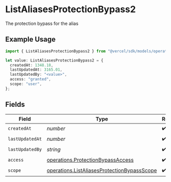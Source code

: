 # ListAliasesProtectionBypass2

The protection bypass for the alias

## Example Usage

```typescript
import { ListAliasesProtectionBypass2 } from "@vercel/sdk/models/operations";

let value: ListAliasesProtectionBypass2 = {
  createdAt: 1348.18,
  lastUpdatedAt: 3165.01,
  lastUpdatedBy: "<value>",
  access: "granted",
  scope: "user",
};
```

## Fields

| Field                                                                                                      | Type                                                                                                       | Required                                                                                                   | Description                                                                                                |
| ---------------------------------------------------------------------------------------------------------- | ---------------------------------------------------------------------------------------------------------- | ---------------------------------------------------------------------------------------------------------- | ---------------------------------------------------------------------------------------------------------- |
| `createdAt`                                                                                                | *number*                                                                                                   | :heavy_check_mark:                                                                                         | N/A                                                                                                        |
| `lastUpdatedAt`                                                                                            | *number*                                                                                                   | :heavy_check_mark:                                                                                         | N/A                                                                                                        |
| `lastUpdatedBy`                                                                                            | *string*                                                                                                   | :heavy_check_mark:                                                                                         | N/A                                                                                                        |
| `access`                                                                                                   | [operations.ProtectionBypassAccess](../../models/operations/protectionbypassaccess.md)                     | :heavy_check_mark:                                                                                         | N/A                                                                                                        |
| `scope`                                                                                                    | [operations.ListAliasesProtectionBypassScope](../../models/operations/listaliasesprotectionbypassscope.md) | :heavy_check_mark:                                                                                         | N/A                                                                                                        |